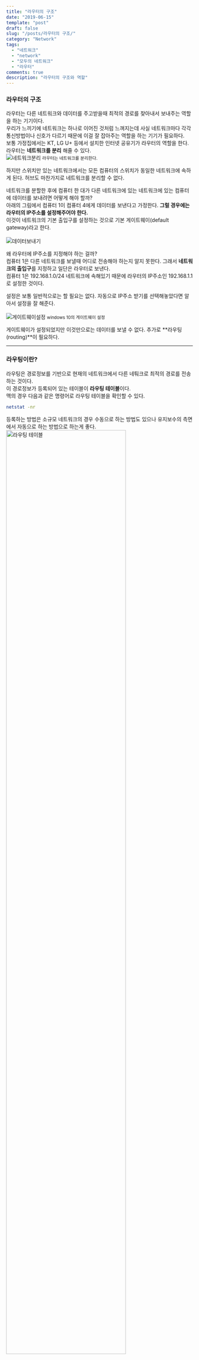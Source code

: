 ```yaml
---
title: "라우터의 구조"
date: "2019-06-15"
template: "post"
draft: false
slug: "/posts/라우터의 구조/"
category: "Network"
tags:
  - "네트워크"
  - "network"
  - "모두의 네트워크"
  - "라우터"
comments: true
description: "라우터의 구조와 역할"
---
```


### 라우터의 구조

라우터는 다른 네트워크와 데이터를 주고받을때 최적의 경로를 찾아내서 보내주는 역할을 하는 기기이다. <br>
우리가 느끼기에 네트워크는 하나로 이어진 것처럼 느껴지는데 사실 네트워크마다 각각 통신방법이나 신호가 다르기 때문에 이걸 잘 잡아주는 역할을 하는 기기가 필요하다. <br>
보통 가정집에서는 KT, LG U+ 등에서 설치한 인터넷 공유기가 라우터의 역할을 한다. <br>
라우터는 **네트워크를 분리** 해줄 수 있다.<br>
![네트워크분리](/media/images/network/router-1.png)
<small class="caption">라우터는 네트워크를 분리한다.</small>

하지만 스위치만 있는 네트워크에서는 모든 컴퓨터의 스위치가 동일한 네트워크에 속하게 된다. 허브도 마찬가지로 네트워크를 분리할 수 없다.<br>

네트워크를 분할한 후에 컴퓨터 한 대가 다른 네트워크에 있는 네트워크에 있는 컴퓨터에 데이터를 보내려면 어떻게 해야 할까?<br>
아래의 그림에서 컴퓨터 1이 컴퓨터 4에게 데이터를 보낸다고 가정한다. <strong>그럴 경우에는 라우터의 IP주소를 설정해주어야 한다. </strong><br>
이것이 네트워크의 기본 출입구를 설정하는 것으로 <span class="color--red">기본 게이트웨이(default gateway)</span>라고 한다.<br>
<br>
![데이터보내기](/media/images/network/router-2.png)

왜 라우터에 IP주소를 지정해야 하는 걸까?<br>
컴퓨터 1은 다른 네트워크를 보낼때 어디로 전송해야 하는지 알지 못한다. 그래서 **네트워크의 출입구**를 지정하고 일단은 라우터로 보낸다.<br>
컴퓨터 1은 192.168.1.0/24 네트워크에 속해있기 때문에 라우터의 IP주소인 192.168.1.1로 설정한 것이다.

설정은 보통 일반적으로는 할 필요는 없다. 자동으로 IP주소 받기를 선택해놓았다면 알아서 설정을 잘 해준다.<br><br>
![게이트웨이설정](/media/images/network/setting-gateway.png)
<small class="caption">windows 10의 게이트웨이 설정</small>

게이트웨이가 설정되었지만 이것만으로는 데이터를 보낼 수 없다. 추가로 **라우팅(routing)**이 필요하다.

---

### 라우팅이란?

라우팅은 경로정보를 기반으로 현재의 네트워크에서 다른 네퉈크로 최적의 경로를 전송하는 것이다. <br>
이 경로정보가 등록되어 있는 테이블이 **라우팅 테이블**이다. <br>
맥의 경우 다음과 같은 명령어로 라우팅 테이블을 확인할 수 있다.

```bash
netstat -nr
```

등록하는 방법은 소규모 네트워크의 경우 수동으로 하는 방법도 있으나 유지보수의 측면에서 자동으로 하는 방법으로 하는게 좋다.
<img src="/media/images/network/routing-table.png"  alt="라우팅 테이블" style="width:80%;">

<br>
<br>

라우터 간에 라우팅 정보를 교환하기 위한 프로토콜을 **라우팅 프로토콜**이라고 하며 이 프로토콜을 설정하여 라우터간에 경로정보를 서로 교환하고<br>
그것을 라우팅 테이블에 등록해 나가는 것이다.
